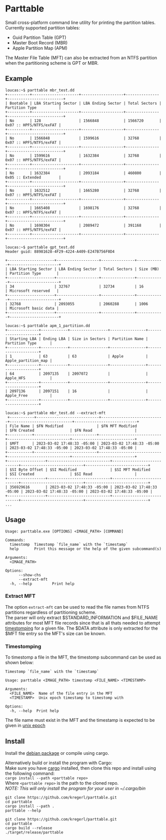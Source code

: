 # Parttable
Small cross-platform command line utility for printing the partition tables. Currently supported partition tables: 
- Guid Partition Table (GPT)
- Master Boot Record (MBR)
- Apple Partition Map (APM)

The Master File Table (MFT) can also be extracted from an NTFS partition when the partitioning scheme is GPT or MBR.  

## Example
```
loucas:~$ parttable mbr_test.dd
+----------+---------------------+-------------------+---------------+-------------------------+
| Bootable | LBA Starting Sector | LBA Ending Sector | Total Sectors | Partition Type          |
+----------+---------------------+-------------------+---------------+-------------------------+
| No       | 128                 | 1566848           | 1566720       | 0x07 :: HPFS/NTFS/exFAT |
+----------+---------------------+-------------------+---------------+-------------------------+
| No       | 1566848             | 1599616           | 32768         | 0x07 :: HPFS/NTFS/exFAT |
+----------+---------------------+-------------------+---------------+-------------------------+
| No       | 1599616             | 1632384           | 32768         | 0x07 :: HPFS/NTFS/exFAT |
+----------+---------------------+-------------------+---------------+-------------------------+
| No       | 1632384             | 2093184           | 460800        | 0x05 :: Extended        |
+----------+---------------------+-------------------+---------------+-------------------------+
| No       | 1632512             | 1665280           | 32768         | 0x07 :: HPFS/NTFS/exFAT |
+----------+---------------------+-------------------+---------------+-------------------------+
| No       | 1665408             | 1698176           | 32768         | 0x07 :: HPFS/NTFS/exFAT |
+----------+---------------------+-------------------+---------------+-------------------------+
| No       | 1698304             | 2089472           | 391168        | 0x07 :: HPFS/NTFS/exFAT |
+----------+---------------------+-------------------+---------------+-------------------------+

loucas:~$ parttable gpt_test.dd
Header guid: 88981628-4F29-4224-A409-E247B756F0D4

+---------------------+-------------------+---------------+------------+----------------------+
| LBA Starting Sector | LBA Ending Sector | Total Sectors | Size (MB)  | Partition Type       |
+---------------------+-------------------+---------------+------------+----------------------+
| 34                  | 32767             | 32734         | 16         | Microsoft reserved   |
+---------------------+-------------------+---------------+------------+----------------------+
| 32768               | 2093055           | 2060288       | 1006       | Microsoft basic data |
+---------------------+-------------------+---------------+------------+----------------------+

loucas:~$ parttable apm_1_partition.dd
+--------------+------------+-----------------+----------------+---------------------+
| Starting LBA | Ending LBA | Size in Sectors | Partition Name | Partition Type      |
+--------------+------------+-----------------+----------------+---------------------+
| 1            | 63         | 63              | Apple          | Apple_partition_map |
+--------------+------------+-----------------+----------------+---------------------+
| 64           | 2097135    | 2097072         |                | Apple_HFS           |
+--------------+------------+-----------------+----------------+---------------------+
| 2097136      | 2097151    | 16              |                | Apple_Free          |
+--------------+------------+-----------------+----------------+---------------------+

loucas:~$ parttable mbr_test.dd --extract-mft
 +-----------+----------------------------+----------------------------+----------------------------+----------------------------+      
| File Name | $FN Modified               | $FN MFT Modified           | $FN Created                | $FN Read                   |      
+-----------+----------------------------+----------------------------+----------------------------+----------------------------+      
| $MFT      | 2023-03-02 17:48:33 -05:00 | 2023-03-02 17:48:33 -05:00 | 2023-03-02 17:48:33 -05:00 | 2023-03-02 17:48:33 -05:00 |      
+-----------+----------------------------+----------------------------+----------------------------+----------------------------+      
+-----------------+----------------------------+----------------------------+----------------------------+----------------------------+
| $SI Byte Offset | $SI Modified               | $SI MFT Modified           | $SI Created                | $SI Read                   |
+-----------------+----------------------------+----------------------------+----------------------------+----------------------------+
| 356929616       | 2023-03-02 17:48:33 -05:00 | 2023-03-02 17:48:33 -05:00 | 2023-03-02 17:48:33 -05:00 | 2023-03-02 17:48:33 -05:00 |
+-----------------+----------------------------+----------------------------+----------------------------+----------------------------+
...
```

## Usage 
```
Usage: parttable.exe [OPTIONS] <IMAGE_PATH> [COMMAND]

Commands:
  timestomp  Timestomp `file_name` with the `timestamp`
  help       Print this message or the help of the given subcommand(s)

Arguments:
  <IMAGE_PATH>  

Options:
      --show-chs     
      --extract-mft
  -h, --help         Print help
```
### Extract MFT
The option `extract-mft` can be used to read the file names from NTFS partitions regardless of partitioning scheme.  
The parser will only extract $STANDARD_INFORMATION and $FILE_NAME attributes for most MFT file records since that is all thats needed to attempt [timestomping](https://attack.mitre.org/techniques/T1070/006/) for a given file.
The $DATA attribute is only extracted for the $MFT file entry so the MFT's size can be known.

### Timestomping
To timestomp a file in the MFT, the timestomp subcommand can be used as shown below:
```
Timestomp `file_name` with the `timestamp`

Usage: parttable <IMAGE_PATH> timestomp <FILE_NAME> <TIMESTAMP>

Arguments:
  <FILE_NAME>  Name of the file entry in the MFT
  <TIMESTAMP>  Unix epoch timestamp to timestomp with

Options:
  -h, --help  Print help
```
The file name must exist in the MFT and the timestamp is expected to be given in [unix epoch](https://www.epochconverter.com/)


## Install
Install the [debian package](https://github.com/kregerl/parttable/releases/latest) or compile using cargo.

Alternatively build or install the program with Cargo:  
Make sure you have [cargo](https://doc.rust-lang.org/cargo/getting-started/installation.html) installed, then clone this repo and install using the following command:  
`cargo install --path <parttable repo>`  
Where `<parttable repo>` is the path to the cloned repo.  
*NOTE: This will only install the program for your user in ~/.cargo/bin*

```
git clone https://github.com/kregerl/parttable.git
cd parttable
cargo install --path .
parttable --help
```

```
git clone https://github.com/kregerl/parttable.git
cd parttable
cargo build --release
./target/release/parttable
```
